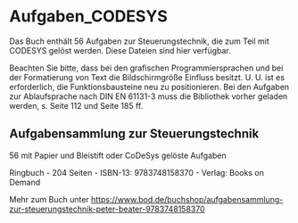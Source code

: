 # Aufgaben_CODESYS
Das Buch enthält 56 Aufgaben zur Steuerungstechnik, die zum Teil mit CODESYS gelöst werden. Diese Dateien sind hier verfügbar.

Beachten Sie bitte, dass bei den grafischen Programmiersprachen und bei der Formatierung von Text die Bildschirmgröße Einfluss besitzt. U. U. ist es erforderlich, die Funktionsbausteine neu zu positionieren. Bei den Aufgaben zur Ablaufsprache nach DIN EN 61131-3 muss die Bibliothek vorher geladen werden, s. Seite 112 und Seite 185 ff.


Aufgabensammlung zur Steuerungstechnik 
--------------------------------------
56 mit Papier und Bleistift oder CoDeSys gelöste Aufgaben

Ringbuch - 204 Seiten - ISBN-13: 9783748158370 - Verlag: Books on Demand

Mehr zum Buch unter https://www.bod.de/buchshop/aufgabensammlung-zur-steuerungstechnik-peter-beater-9783748158370


